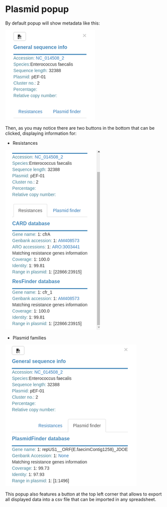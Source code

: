 # Plasmid popup

By default popup will show metadata like this:

![](gitbook/images/popup.png)

Then, as you may notice there are two buttons in the bottom that can be
clicked, displaying information for:

* Resistances

![](gitbook/images/popup_resistances.png)

* Plasmid families

![](gitbook/images/popup_pf.png)

This popup also features a button at the top left corner that allows to
export all displayed data into a csv file that can be imported in any
spreadsheet.